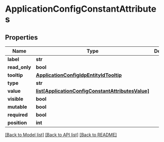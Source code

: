 # ApplicationConfigConstantAttributes

## Properties
Name | Type | Description | Notes
------------ | ------------- | ------------- | -------------
**label** | **str** |  | [optional] 
**read_only** | **bool** |  | [optional] 
**tooltip** | [**ApplicationConfigIdpEntityIdTooltip**](ApplicationConfigIdpEntityIdTooltip.md) |  | [optional] 
**type** | **str** |  | [optional] 
**value** | [**list[ApplicationConfigConstantAttributesValue]**](ApplicationConfigConstantAttributesValue.md) |  | [optional] 
**visible** | **bool** |  | [optional] 
**mutable** | **bool** |  | [optional] 
**required** | **bool** |  | [optional] 
**position** | **int** |  | [optional] 

[[Back to Model list]](../README.md#documentation-for-models) [[Back to API list]](../README.md#documentation-for-api-endpoints) [[Back to README]](../README.md)


